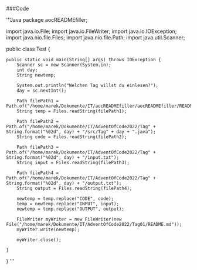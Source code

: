###Code

'''Java
package aocREADMEfiller;

import java.io.File;
import java.io.FileWriter;
import java.io.IOException;
import java.nio.file.Files;
import java.nio.file.Path;
import java.util.Scanner;

public class Test {

	public static void main(String[] args) throws IOException {
		Scanner sc = new Scanner(System.in);
		int day;
		String newtemp;
		
		System.out.println("Welchen Tag willst du einlesen?");
		day = sc.nextInt();
		
		Path filePath1 = Path.of("/home/marek/Dokumente/IT/aocREADMEfiller/aocREADMEfiller/READMEtemp.md");
		String temp = Files.readString(filePath1);

		Path filePath2 = Path.of("/home/marek/Dokumente/IT/AdventOfCode2022/Tag" + String.format("%02d", day) + "/src/Tag" + day + ".java");
		String code = Files.readString(filePath2);

		Path filePath3 = Path.of("/home/marek/Dokumente/IT/AdventOfCode2022/Tag" + String.format("%02d", day) + "/input.txt");
		String input = Files.readString(filePath3);

		Path filePath4 = Path.of("/home/marek/Dokumente/IT/AdventOfCode2022/Tag" + String.format("%02d", day) + "/output.txt");
		String output = Files.readString(filePath4);

		newtemp = temp.replace("CODE", code);
		temp = newtemp.replace("INPUT", input);
		newtemp = temp.replace("OUTPUT", output);

		FileWriter myWriter = new FileWriter(new File("/home/marek/Dokumente/IT/AdventOfCode2022/Tag01/README.md"));
		myWriter.write(newtemp);
		
		myWriter.close();

	}

}
'''
